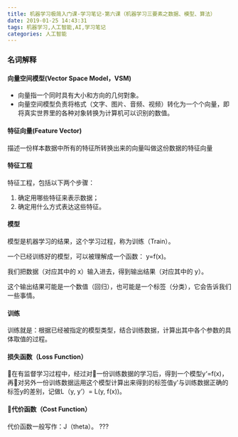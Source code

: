 ```yaml
---
title: 机器学习极简入门课-学习笔记-第六课（机器学习三要素之数据、模型、算法）
date: 2019-01-25 14:43:31
tags: 机器学习,人工智能,AI,学习笔记
categories: 人工智能
---
```



### 名词解释

#### 向量空间模型(Vector Space Model，VSM)

- 向量指一个同时具有大小和方向的几何對象。
- 向量空间模型负责将格式（文字、图片、音频、视频）转化为一个个向量，即将真实世界里的各种对象转换为计算机可以识别的数值。

#### 特征向量(Feature Vector)

描述一份样本数据中所有的特征所转换出来的向量叫做这份数据的特征向量

#### 特征工程
特征工程，包括以下两个步骤：
1. 确定用哪些特征来表示数据；
2. 确定用什么方式表达这些特征。

#### 模型

模型是机器学习的结果，这个学习过程，称为训练（Train）。

一个已经训练好的模型，可以被理解成一个函数： y=f(x)。

我们把数据（对应其中的 x）输入进去，得到输出结果（对应其中的 y）。

这个输出结果可能是一个数值（回归），也可能是一个标签（分类），它会告诉我们一些事情。

#### 训练

训练就是：根据已经被指定的模型类型，结合训练数据，计算出其中各个参数的具体取值的过程。

#### 损失函数（Loss Function）
在有监督学习过程中，经过对一份训练数据的学习后，得到一个模型y‘=f(x)，再对另外一份训练数据运用这个模型计算出来得到的标签值y'与训练数据正确的标签y的差别，记做L（y, y’）= L(y, f(x))。

#### 代价函数（Cost Function）
代价函数一般写作：J（theta）。
???
